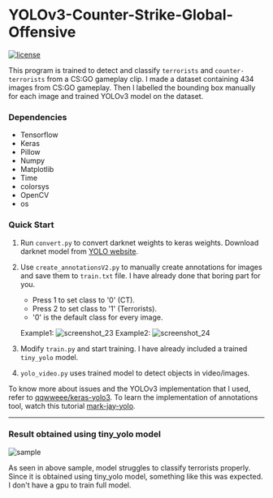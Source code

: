 # YOLOv3-Counter-Strike-Global-Offensive
[![license](https://img.shields.io/github/license/mashape/apistatus.svg)](LICENSE)

This program is trained to detect and classify `terrorists` and `counter-terrorists` from a CS:GO gameplay clip. I made a dataset containing 434 images from CS:GO gameplay. Then I labelled the bounding box manually for each image and trained YOLOv3 model on the dataset. 

### Dependencies
* Tensorflow
* Keras
* Pillow
* Numpy
* Matplotlib
* Time
* colorsys
* OpenCV
* os

### Quick Start
1. Run `convert.py` to convert darknet weights to keras weights. Download darknet model from [YOLO website](http://pjreddie.com/darknet/yolo/).
2. Use `create_annotationsV2.py` to manually create annotations for images and save them to `train.txt` file. I have already done that boring part for you.

   
   * Press 1 to set class to '0' (CT).
   * Press 2 to set class to '1' (Terrorists).
   * '0' is the default class for every image.
   
   
   Example1:
   ![screenshot_23](https://user-images.githubusercontent.com/26195811/47453100-78de8180-d7e9-11e8-90e6-9c3deadbf276.png)
   Example2:
   ![screenshot_24](https://user-images.githubusercontent.com/26195811/47455710-2d7ba180-d7f0-11e8-968c-7303ed3d66d1.png)

3. Modify `train.py` and start training. I have already included a trained `tiny_yolo` model.
4. `yolo_video.py` uses trained model to detect objects in video/images.
   


To know more about issues and the YOLOv3 implementation that I used, refer to [qqwweee/keras-yolo3](https://github.com/qqwweee/keras-yolo3).
To learn the implementation of annotations tool, watch this tutorial  [mark-jay-yolo](https://www.youtube.com/watch?v=PyjBd7IDYZs&list=PLX-LrBk6h3wSGvuTnxB2Kj358XfctL4BM).


---

### Result obtained using tiny_yolo model

![sample](sample.gif)



As seen in above sample, model struggles to classify terrorists properly. Since it is obtained using tiny_yolo model, something like this was expected. I don't have a gpu to train full model.
